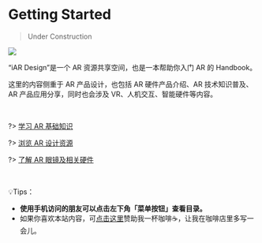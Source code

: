# Getting Started

> Under Construction

![](../assets/logo_branding.png)


“iAR Design”是一个 AR 资源共享空间，也是一本帮助你入门 AR 的 Handbook。

这里的内容侧重于 AR 产品设计，也包括 AR 硬件产品介绍、AR 技术知识普及、AR 产品应用分享，同时也会涉及 VR、人机交互、智能硬件等内容。

<br>


?> [学习 AR 基础知识](intro-ar)

?> [浏览 AR 设计资源](resources) 

?> [了解 AR 眼镜及相关硬件](devices)

<br>

💡Tips：
- **使用手机访问的朋友可以点击左下角「菜单按钮」查看目录。**
- 如果你喜欢本站内容，可[点击这里](donate)赞助我一杯咖啡☕️，让我在咖啡店里多写一会儿。






